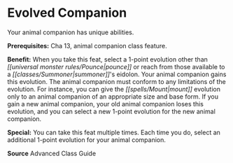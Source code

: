 ﻿---
cssclass: [feats]

---
# Evolved Companion

Your animal companion has unique abilities.

**Prerequisites:** Cha 13, animal companion class feature.

**Benefit:** When you take this feat, select a 1-point evolution other than _[[universal monster rules/Pounce|pounce]]_ or reach from those available to a _[[classes/Summoner|summoner]]_'s eidolon. Your animal companion gains this evolution. The animal companion must conform to any limitations of the evolution. For instance, you can give the _[[spells/Mount|mount]]_ evolution only to an animal companion of an appropriate size and base form. If you gain a new animal companion, your old animal companion loses this evolution, and you can select a new 1-point evolution for the new animal companion.

**Special:** You can take this feat multiple times. Each time you do, select an additional 1-point evolution for your animal companion.

**Source** Advanced Class Guide